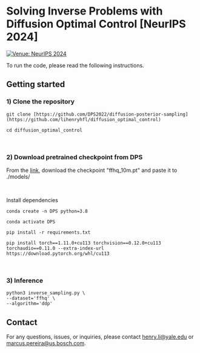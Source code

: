 # Solving Inverse Problems with Diffusion Optimal Control [**NeurIPS 2024**]

[![Venue: NeurIPS 2024](https://img.shields.io/badge/Venue-NeurIPS%202024-blue.svg)](https://nips.cc/)

To run the code, please read the following instructions.

## Getting started 

### 1) Clone the repository

```
git clone [https://github.com/DPS2022/diffusion-posterior-sampling](https://github.com/lihenryhfl/diffusion_optimal_control)

cd diffusion_optimal_control
```

<br />

### 2) Download pretrained checkpoint from DPS
From the [link](https://drive.google.com/drive/folders/1jElnRoFv7b31fG0v6pTSQkelbSX3xGZh?usp=sharing), download the checkpoint "ffhq_10m.pt" and paste it to ./models/

<br />

Install dependencies

```
conda create -n DPS python=3.8

conda activate DPS

pip install -r requirements.txt

pip install torch==1.11.0+cu113 torchvision==0.12.0+cu113 torchaudio==0.11.0 --extra-index-url https://download.pytorch.org/whl/cu113
```

<br />

### 3) Inference

```
python3 inverse_sampling.py \
--dataset='ffhq' \
--algorithm='ddp'
```

## Contact

For any questions, issues, or inquiries, please contact [henry.li@yale.edu](mailto:<henry.li@yale.edu) or [marcus.pereira@us.bosch.com](mailto:<marcus.pereira@us.bosch.com).

